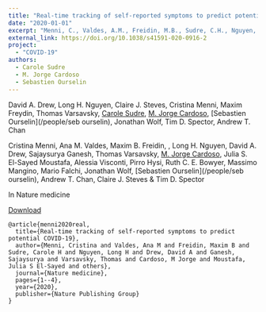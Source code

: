 ```yaml
---
title: "Real-time tracking of self-reported symptoms to predict potential COVID-19"
date: "2020-01-01"
excerpt: "Menni, C., Valdes, A.M., Freidin, M.B., Sudre, C.H., Nguyen, L.H., Drew, D.A., Ganesh, S., Varsavsky, T., Cardoso, M.J., Moustafa, J.S.E.S. and Visconti, A., 2020. Nature medicine, pp.1-4."
external_link: https://doi.org/10.1038/s41591-020-0916-2
project:
  - "COVID-19"
authors:
  - Carole Sudre
  - M. Jorge Cardoso
  - Sebastien Ourselin
---
```


David A. Drew, Long H. Nguyen, Claire J. Steves, Cristina Menni, Maxim Freydin, Thomas Varsavsky, [Carole Sudre](/people/carole_sudre), [M. Jorge Cardoso](/people/jorge_cardoso), [Sebastien Ourselin](/people/seb ourselin), Jonathan Wolf, Tim D. Spector, Andrew T. Chan


Cristina Menni, Ana M. Valdes, Maxim B. Freidin, , Long H. Nguyen, David A. Drew, Sajaysurya Ganesh, Thomas Varsavsky, [M. Jorge Cardoso](/people/jorge_cardoso), Julia S. El-Sayed Moustafa, Alessia Visconti, Pirro Hysi, Ruth C. E. Bowyer, Massimo Mangino, Mario Falchi, Jonathan Wolf, [Sebastien Ourselin](/people/seb ourselin), Andrew T. Chan, Claire J. Steves & Tim D. Spector

In Nature medicine

<a href="{{page.external_link}}" target="_blank"> Download </a>

```
@article{menni2020real,
  title={Real-time tracking of self-reported symptoms to predict potential COVID-19},
  author={Menni, Cristina and Valdes, Ana M and Freidin, Maxim B and Sudre, Carole H and Nguyen, Long H and Drew, David A and Ganesh, Sajaysurya and Varsavsky, Thomas and Cardoso, M Jorge and Moustafa, Julia S El-Sayed and others},
  journal={Nature medicine},
  pages={1--4},
  year={2020},
  publisher={Nature Publishing Group}
}
```

